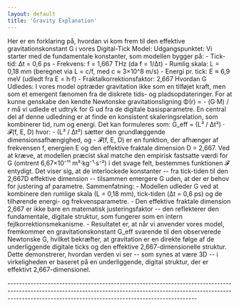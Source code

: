 ```yaml
---
layout: default
title: 'Gravity Explanation'
---
```


<p>
  Her er en forklaring på, hvordan vi kom frem til den effektive
  gravitationskonstant G i vores Digital-Tick Model: Udgangspunktet: Vi starter
  med de fundamentale konstanter, som modellen bygger på: - Tick-tid: Δt = 0,6
  ps - Frekvens: f = 1,667 THz (da f = 1/Δt) - Rumlig skala: L = 0,18 mm
  (beregnet via L = c/f, med c ≈ 3×10^8 m/s) - Energi pr. tick: E ≈ 6,9 meV
  (udledt fra E = h·f) - Fraktalkorrektionsfaktor: 2,667 Hvordan G Udledes: I
  vores model optræder gravitation ikke som en tilføjet kraft, men som et
  emergent fænomen fra de diskrete tids- og pladsopdateringer. For at kunne
  genskabe den kendte Newtonske gravitationsligning Φ(r) = - (G·M) / r må vi
  udlede et udtryk for G ud fra de digitale basisparametre. En central del af
  denne udledning er at finde en konsistent skaleringsrelation, som kombinerer
  tid, rum og energi. Det kan formuleres som: G_eff = (L³ / Δt²) · 𝓕(f, E, D)
  hvor: - (L³ / Δt²) sætter den grundlæggende dimensionsafhængighed, og - 𝓕(f,
  E, D) er en funktion, der afhænger af frekvensen f, energien E og den
  effektive fraktale dimension D = 2,667. Ved at kræve, at modellen præcist skal
  matche den empirisk fastsatte værdi for G (omtrent 6,67×10⁻¹¹ m³·kg⁻¹·s⁻²) i
  det svage felt, bestemmes funktionen 𝓕 entydigt. Det viser sig, at de
  interlockede konstanter -- fra tick-tiden til den 2,667D effektive dimension
  -- tilsammen emergere G uden, at der er behov for justering af parametre.
  Sammenfatning: - Modellen udleder G ved at kombinere den rumlige skala (L =
  0,18 mm), tick-tiden (Δt = 0,6 ps) og de tilhørende energi- og
  frekvensparametre. - Den effektive fraktale dimension 2,667 er ikke bare en
  matematisk justeringsfaktor -- den reflekterer den fundamentale, digitale
  struktur, som fungerer som en intern fejlkorrektionsmekanisme. - Resultatet
  er, at når vi anvender vores model, fremkommer en gravitationskonstant G_eff
  svarende til den observerede Newtonske G, hvilket bekræfter, at gravitation er
  en direkte følge af de underliggende digitale ticks og den effektive
  2,667-dimensionelle struktur. Dette demonstrerer, hvordan verden vi ser -- som
  synes at være 3D -- i virkeligheden er baseret på en underliggende, digital
  struktur, der er effektivt 2,667-dimensionel.
</p>
<p>
  ------------------------------------------------------------------------------------------------------------------------------------------------------------------------------------------------------------------------------
</p>
